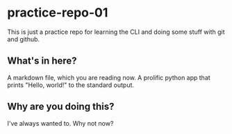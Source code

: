# practice-repo-01

This is just a practice repo for learning the CLI and doing some stuff with git and github.

## What's in here?

A markdown file, which you are reading now.
A prolific python app that prints "Hello, world!" to the standard output.

## Why are you doing this?

I've always wanted to. Why not now?